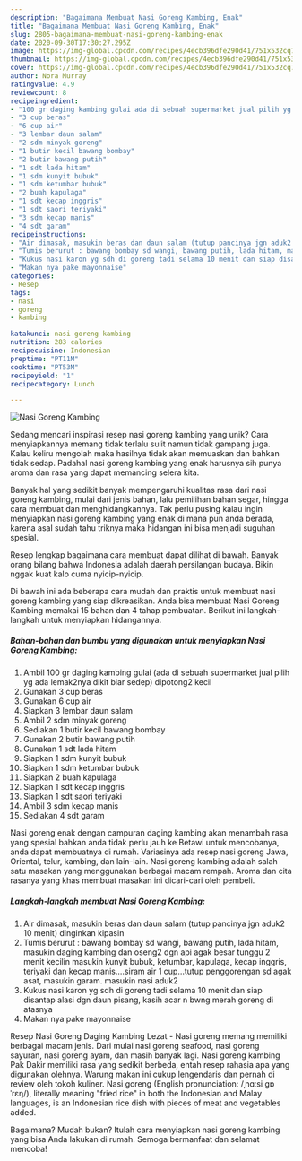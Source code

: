 ```yaml
---
description: "Bagaimana Membuat Nasi Goreng Kambing, Enak"
title: "Bagaimana Membuat Nasi Goreng Kambing, Enak"
slug: 2805-bagaimana-membuat-nasi-goreng-kambing-enak
date: 2020-09-30T17:30:27.295Z
image: https://img-global.cpcdn.com/recipes/4ecb396dfe290d41/751x532cq70/nasi-goreng-kambing-foto-resep-utama.jpg
thumbnail: https://img-global.cpcdn.com/recipes/4ecb396dfe290d41/751x532cq70/nasi-goreng-kambing-foto-resep-utama.jpg
cover: https://img-global.cpcdn.com/recipes/4ecb396dfe290d41/751x532cq70/nasi-goreng-kambing-foto-resep-utama.jpg
author: Nora Murray
ratingvalue: 4.9
reviewcount: 8
recipeingredient:
- "100 gr daging kambing gulai ada di sebuah supermarket jual pilih yg ada lemak2nya dikit biar sedep dipotong2 kecil"
- "3 cup beras"
- "6 cup air"
- "3 lembar daun salam"
- "2 sdm minyak goreng"
- "1 butir kecil bawang bombay"
- "2 butir bawang putih"
- "1 sdt lada hitam"
- "1 sdm kunyit bubuk"
- "1 sdm ketumbar bubuk"
- "2 buah kapulaga"
- "1 sdt kecap inggris"
- "1 sdt saori teriyaki"
- "3 sdm kecap manis"
- "4 sdt garam"
recipeinstructions:
- "Air dimasak, masukin beras dan daun salam (tutup pancinya jgn aduk2 10 menit) dinginkan kipasin"
- "Tumis berurut : bawang bombay sd wangi, bawang putih, lada hitam, masukin daging kambing dan oseng2 dgn api agak besar tunggu 2 menit kecilin masukin kunyit bubuk, ketumbar, kapulaga, kecap inggris, teriyaki dan kecap manis....siram air 1 cup...tutup penggorengan sd agak asat, masukin garam. masukin nasi aduk2"
- "Kukus nasi karon yg sdh di goreng tadi selama 10 menit dan siap disantap alasi dgn daun pisang, kasih acar n bwng merah goreng di atasnya"
- "Makan nya pake mayonnaise"
categories:
- Resep
tags:
- nasi
- goreng
- kambing

katakunci: nasi goreng kambing 
nutrition: 283 calories
recipecuisine: Indonesian
preptime: "PT11M"
cooktime: "PT53M"
recipeyield: "1"
recipecategory: Lunch

---
```



![Nasi Goreng Kambing](https://img-global.cpcdn.com/recipes/4ecb396dfe290d41/751x532cq70/nasi-goreng-kambing-foto-resep-utama.jpg)

Sedang mencari inspirasi resep nasi goreng kambing yang unik? Cara menyiapkannya memang tidak terlalu sulit namun tidak gampang juga. Kalau keliru mengolah maka hasilnya tidak akan memuaskan dan bahkan tidak sedap. Padahal nasi goreng kambing yang enak harusnya sih punya aroma dan rasa yang dapat memancing selera kita.

Banyak hal yang sedikit banyak mempengaruhi kualitas rasa dari nasi goreng kambing, mulai dari jenis bahan, lalu pemilihan bahan segar, hingga cara membuat dan menghidangkannya. Tak perlu pusing kalau ingin menyiapkan nasi goreng kambing yang enak di mana pun anda berada, karena asal sudah tahu triknya maka hidangan ini bisa menjadi suguhan spesial.

Resep lengkap bagaimana cara membuat dapat dilihat di bawah. Banyak orang bilang bahwa Indonesia adalah daerah persilangan budaya. Bikin nggak kuat kalo cuma nyicip-nyicip.


Di bawah ini ada beberapa cara mudah dan praktis untuk membuat nasi goreng kambing yang siap dikreasikan. Anda bisa membuat Nasi Goreng Kambing memakai 15 bahan dan 4 tahap pembuatan. Berikut ini langkah-langkah untuk menyiapkan hidangannya.

<!--inarticleads1-->

##### Bahan-bahan dan bumbu yang digunakan untuk menyiapkan Nasi Goreng Kambing:

1. Ambil 100 gr daging kambing gulai (ada di sebuah supermarket jual pilih yg ada lemak2nya dikit biar sedep) dipotong2 kecil
1. Gunakan 3 cup beras
1. Gunakan 6 cup air
1. Siapkan 3 lembar daun salam
1. Ambil 2 sdm minyak goreng
1. Sediakan 1 butir kecil bawang bombay
1. Gunakan 2 butir bawang putih
1. Gunakan 1 sdt lada hitam
1. Siapkan 1 sdm kunyit bubuk
1. Siapkan 1 sdm ketumbar bubuk
1. Siapkan 2 buah kapulaga
1. Siapkan 1 sdt kecap inggris
1. Siapkan 1 sdt saori teriyaki
1. Ambil 3 sdm kecap manis
1. Sediakan 4 sdt garam


Nasi goreng enak dengan campuran daging kambing akan menambah rasa yang spesial bahkan anda tidak perlu jauh ke Betawi untuk mencobanya, anda dapat membuatnya di rumah. Variasinya ada resep nasi goreng Jawa, Oriental, telur, kambing, dan lain-lain. Nasi goreng kambing adalah salah satu masakan yang menggunakan berbagai macam rempah. Aroma dan cita rasanya yang khas membuat masakan ini dicari-cari oleh pembeli. 

<!--inarticleads2-->

##### Langkah-langkah membuat Nasi Goreng Kambing:

1. Air dimasak, masukin beras dan daun salam (tutup pancinya jgn aduk2 10 menit) dinginkan kipasin
1. Tumis berurut : bawang bombay sd wangi, bawang putih, lada hitam, masukin daging kambing dan oseng2 dgn api agak besar tunggu 2 menit kecilin masukin kunyit bubuk, ketumbar, kapulaga, kecap inggris, teriyaki dan kecap manis....siram air 1 cup...tutup penggorengan sd agak asat, masukin garam. masukin nasi aduk2
1. Kukus nasi karon yg sdh di goreng tadi selama 10 menit dan siap disantap alasi dgn daun pisang, kasih acar n bwng merah goreng di atasnya
1. Makan nya pake mayonnaise


Resep Nasi Goreng Daging Kambing Lezat - Nasi goreng memang memiliki berbagai macam jenis. Dari mulai nasi goreng seafood, nasi goreng sayuran, nasi goreng ayam, dan masih banyak lagi. Nasi goreng kambing Pak Dakir memiliki rasa yang sedikit berbeda, entah resep rahasia apa yang digunakan olehnya. Warung makan ini cukup lengendaris dan pernah di review oleh tokoh kuliner. Nasi goreng (English pronunciation: /ˌnɑːsi ɡɒˈrɛŋ/), literally meaning &#34;fried rice&#34; in both the Indonesian and Malay languages, is an Indonesian rice dish with pieces of meat and vegetables added. 

Bagaimana? Mudah bukan? Itulah cara menyiapkan nasi goreng kambing yang bisa Anda lakukan di rumah. Semoga bermanfaat dan selamat mencoba!
